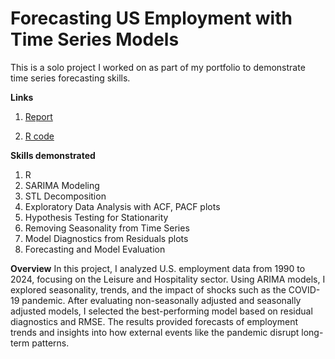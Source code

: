 # Forecasting US Employment with Time Series Models
This is a solo project I worked on as part of my portfolio to demonstrate time series forecasting skills.

**Links**
1. [Report](https://github.com/jonathanhorx/portfolio/blob/main/Forecasting%20US%20Employment/us_unemployment-forecasting.pdf)

2. [R code ](https://github.com/jonathanhorx/portfolio/blob/main/Forecasting%20US%20Employment/us_unemployment%20forecasting.Rmd)


**Skills demonstrated**
1. R
2. SARIMA Modeling
3. STL Decomposition
4. Exploratory Data Analysis with ACF, PACF plots
5. Hypothesis Testing for Stationarity
6. Removing Seasonality from Time Series
7. Model Diagnostics from Residuals plots
8. Forecasting and Model Evaluation

**Overview**
In this project, I analyzed U.S. employment data from 1990 to 2024, focusing on the Leisure and Hospitality sector. Using ARIMA models, I explored seasonality, trends, and the impact of shocks such as the COVID-19 pandemic. After evaluating non-seasonally adjusted and seasonally adjusted models, I selected the best-performing model based on residual diagnostics and RMSE. The results provided forecasts of employment trends and insights into how external events like the pandemic disrupt long-term patterns.

